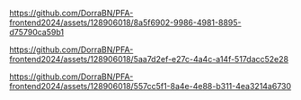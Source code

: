 
https://github.com/DorraBN/PFA-frontend2024/assets/128906018/8a5f6902-9986-4981-8895-d75790ca59b1

https://github.com/DorraBN/PFA-frontend2024/assets/128906018/5aa7d2ef-e27c-4a4c-a14f-517dacc52e28   

https://github.com/DorraBN/PFA-frontend2024/assets/128906018/557cc5f1-8a4e-4e88-b311-4ea3214a6730
